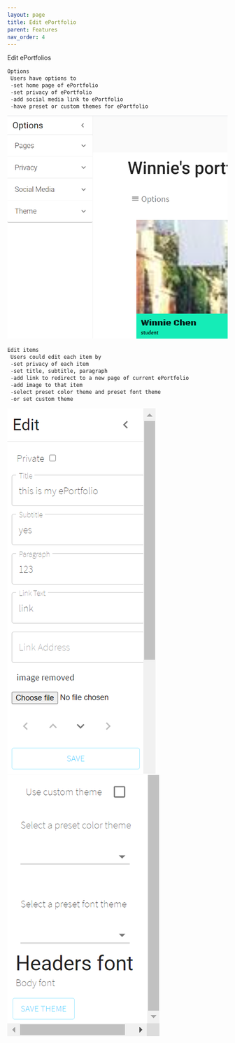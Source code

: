 ```yaml
---
layout: page
title: Edit ePortfolio
parent: Features
nav_order: 4
---
```


Edit ePortfolios                                  

    Options
     Users have options to      
     -set home page of ePortfolio       
     -set privacy of ePortfolio         
     -add social media link to ePortfolio       
     -have preset or custom themes for ePortfolio
                                                      
![option0](../img/option0.PNG)                         
                                          


    Edit items
     Users could edit each item by     
     -set privacy of each item          
     -set title, subtitle, paragraph             
     -add link to redirect to a new page of current ePortfolio              
     -add image to that item        
     -select preset color theme and preset font theme      
     -or set custom theme                
                                                        
![edit1](../img/edit1.PNG)                                    
![edit2](../img/edit2.PNG)                                     
                                                          
                                                      
   